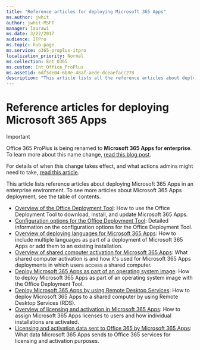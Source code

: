 ```yaml
---
title: "Reference articles for deploying Microsoft 365 Apps"
ms.author: jwhit
author: jwhit-MSFT
manager: laurawi
ms.date: 3/22/2017
audience: ITPro
ms.topic: hub-page
ms.service: o365-proplus-itpro
localization_priority: Normal
ms.collection: Ent_O365
ms.custom: Ent_Office_ProPlus
ms.assetid: 6df5de04-6b8e-48af-aede-dceaefacc278
description: "This article lists all the reference articles about deploying Microsoft 365 Apps in an enterprise environment. To see all the articles about Microsoft 365 Apps deployment, see Deployment guide for Microsoft 365 Apps."
---
```


# Reference articles for deploying Microsoft 365 Apps

> [!IMPORTANT]
> Office 365 ProPlus is being renamed to **Microsoft 365 Apps for enterprise**. To learn more about this name change, [read this blog post](https://go.microsoft.com/fwlink/p/?linkid=2120533). 
>
> For details of when this change takes effect, and what actions admins might need to take, [read this article](name-change.md).

This article lists reference articles about deploying Microsoft 365 Apps in an enterprise environment. To see more articles about Microsoft 365 Apps deployment, see the table of contents.

- [Overview of the Office Deployment Tool](overview-of-the-office-2016-deployment-tool.md): How to use the Office Deployment Tool to download, install, and update Microsoft 365 Apps. 
- [Configuration options for the Office Deployment Tool](configuration-options-for-the-office-2016-deployment-tool.md): Detailed information on the configuration options for the Office Deployment Tool.
- [Overview of deploying languages for Microsoft 365 Apps](overview-of-deploying-languages-in-office-365-proplus.md): How to include multiple languages as part of a deployment of Microsoft 365 Apps or add them to an existing installation.
- [Overview of shared computer activation for Microsoft 365 Apps](overview-of-shared-computer-activation-for-office-365-proplus.md): What shared computer activation is and how it's used for Microsoft 365 Apps deployments in which users access a shared computer. 
- [Deploy Microsoft 365 Apps as part of an operating system image](deploy-office-365-proplus-as-part-of-an-operating-system-image.md): How to deploy Microsoft 365 Apps as part of an operating system image with the Office Deployment Tool. 
- [Deploy Microsoft 365 Apps by using Remote Desktop Services](deploy-office-365-proplus-by-using-remote-desktop-services.md): How to deploy Microsoft 365 Apps to a shared computer by using Remote Desktop Services (RDS).
- [Overview of licensing and activation in Microsoft 365 Apps](overview-of-licensing-and-activation-in-office-365-proplus.md): How to assign Microsoft 365 Apps licenses to users and how individual installations are activated. 
- [Licensing and activation data sent to Office 365 by Microsoft 365 Apps](licensing-and-activation-data-sent-to-office-365-by-office-365-proplus.md): What data Microsoft 365 Apps sends to Office 365 services for licensing and activation purposes.
